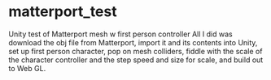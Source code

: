 # matterport_test
Unity test of Matterport mesh w first person controller 
All I did was download the obj file from Matterport, import it and its contents into Unity, set up first person character, pop on mesh colliders, fiddle with the scale of the character controller and the step speed and size for scale, and build out to Web GL.  
